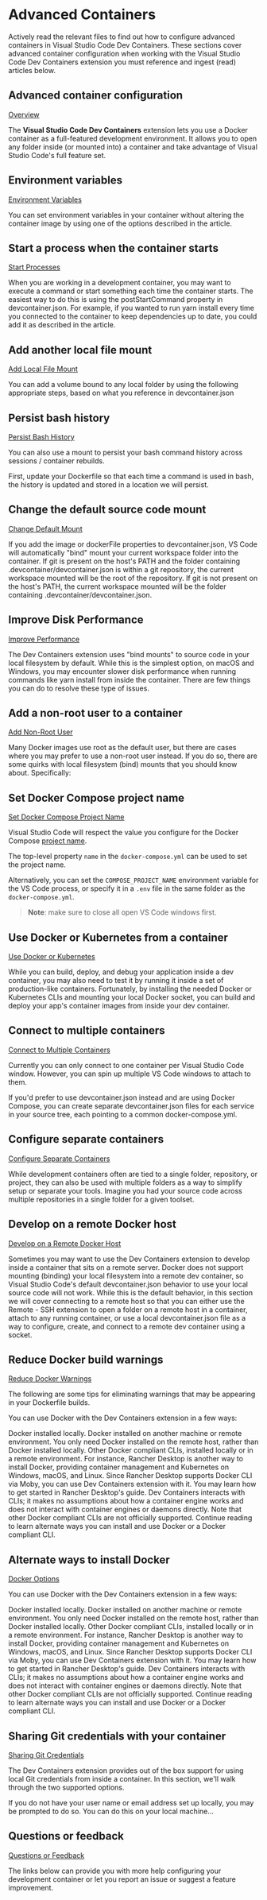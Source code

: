 # Advanced Containers

Actively read the relevant files to find out how to configure advanced containers in Visual Studio Code Dev Containers. These sections cover advanced container configuration when working with the Visual Studio Code Dev Containers extension you must reference and ingest (read) articles below.

## Advanced container configuration

[Overview](../advancedcontainers/overview.md)

The **Visual Studio Code Dev Containers** extension lets you use a Docker container as a full-featured development environment. It allows you to open any folder inside (or mounted into) a container and take advantage of Visual Studio Code's full feature set.

## Environment variables

[Environment Variables](../advancedcontainers/environment-variables.md)

You can set environment variables in your container without altering the container image by using one of the options described in the article.

## Start a process when the container starts

[Start Processes](../advancedcontainers/start-processes.md)

When you are working in a development container, you may want to execute a command or start something each time the container starts. The easiest way to do this is using the postStartCommand property in devcontainer.json. For example, if you wanted to run yarn install every time you connected to the container to keep dependencies up to date, you could add it as described in the article.

## Add another local file mount

[Add Local File Mount](../advancedcontainers/add-local-file-mount.md)

You can add a volume bound to any local folder by using the following appropriate steps, based on what you reference in devcontainer.json

## Persist bash history

[Persist Bash History](../advancedcontainers/persist-bash-history.md)

You can also use a mount to persist your bash command history across sessions / container rebuilds.

First, update your Dockerfile so that each time a command is used in bash, the history is updated and stored in a location we will persist.

## Change the default source code mount

[Change Default Mount](../advancedcontainers/change-default-mount.md)

If you add the image or dockerFile properties to devcontainer.json, VS Code will automatically "bind" mount your current workspace folder into the container. If git is present on the host's PATH and the folder containing .devcontainer/devcontainer.json is within a git repository, the current workspace mounted will be the root of the repository. If git is not present on the host's PATH, the current workspace mounted will be the folder containing .devcontainer/devcontainer.json.

## Improve Disk Performance

[Improve Performance](../advancedcontainers/improve-performance.md)

The Dev Containers extension uses "bind mounts" to source code in your local filesystem by default. While this is the simplest option, on macOS and Windows, you may encounter slower disk performance when running commands like yarn install from inside the container. There are few things you can do to resolve these type of issues.

## Add a non-root user to a container

[Add Non-Root User](../advancedcontainers/add-non-root-user.md)

Many Docker images use root as the default user, but there are cases where you may prefer to use a non-root user instead. If you do so, there are some quirks with local filesystem (bind) mounts that you should know about. Specifically:

## Set Docker Compose project name

[Set Docker Compose Project Name](../advancedcontainers/set-docker-compose-project-name.md)

Visual Studio Code will respect the value you configure for the Docker Compose [project name](https://docs.docker.com/compose/project-name/).

The top-level property `name` in the `docker-compose.yml` can be used to set the project name.

Alternatively, you can set the `COMPOSE_PROJECT_NAME` environment variable for the VS Code process, or specify it in a `.env` file in the same folder as the `docker-compose.yml`.

> **Note**: make sure to close all open VS Code windows first.

## Use Docker or Kubernetes from a container

[Use Docker or Kubernetes](../advancedcontainers/use-docker-kubernetes.md)

While you can build, deploy, and debug your application inside a dev container, you may also need to test it by running it inside a set of production-like containers. Fortunately, by installing the needed Docker or Kubernetes CLIs and mounting your local Docker socket, you can build and deploy your app's container images from inside your dev container.

## Connect to multiple containers

[Connect to Multiple Containers](../advancedcontainers/connect-to-multiple-containers.md)

Currently you can only connect to one container per Visual Studio Code window. However, you can spin up multiple VS Code windows to attach to them.

If you'd prefer to use devcontainer.json instead and are using Docker Compose, you can create separate devcontainer.json files for each service in your source tree, each pointing to a common docker-compose.yml.

## Configure separate containers

[Configure Separate Containers](../advancedcontainers/configure-separate-containers.md)

While development containers often are tied to a single folder, repository, or project, they can also be used with multiple folders as a way to simplify setup or separate your tools. Imagine you had your source code across multiple repositories in a single folder for a given toolset.

## Develop on a remote Docker host

[Develop on a Remote Docker Host](../advancedcontainers/develop-on-a-remote-docker-host.md)

Sometimes you may want to use the Dev Containers extension to develop inside a container that sits on a remote server. Docker does not support mounting (binding) your local filesystem into a remote dev container, so Visual Studio Code's default devcontainer.json behavior to use your local source code will not work. While this is the default behavior, in this section we will cover connecting to a remote host so that you can either use the Remote - SSH extension to open a folder on a remote host in a container, attach to any running container, or use a local devcontainer.json file as a way to configure, create, and connect to a remote dev container using a socket.

## Reduce Docker build warnings

[Reduce Docker Warnings](../advancedcontainers/reduce-docker-warnings.md)

The following are some tips for eliminating warnings that may be appearing in your Dockerfile builds.

You can use Docker with the Dev Containers extension in a few ways:

Docker installed locally.
Docker installed on another machine or remote environment.
You only need Docker installed on the remote host, rather than Docker installed locally.
Other Docker compliant CLIs, installed locally or in a remote environment.
For instance, Rancher Desktop is another way to install Docker, providing container management and Kubernetes on Windows, macOS, and Linux.
Since Rancher Desktop supports Docker CLI via Moby, you can use Dev Containers extension with it. You may learn how to get started in Rancher Desktop's guide.
Dev Containers interacts with CLIs; it makes no assumptions about how a container engine works and does not interact with container engines or daemons directly.
Note that other Docker compliant CLIs are not officially supported.
Continue reading to learn alternate ways you can install and use Docker or a Docker compliant CLI.

## Alternate ways to install Docker

[Docker Options](../advancedcontainers/docker-options.md)

You can use Docker with the Dev Containers extension in a few ways:

Docker installed locally.
Docker installed on another machine or remote environment.
You only need Docker installed on the remote host, rather than Docker installed locally.
Other Docker compliant CLIs, installed locally or in a remote environment.
For instance, Rancher Desktop is another way to install Docker, providing container management and Kubernetes on Windows, macOS, and Linux.
Since Rancher Desktop supports Docker CLI via Moby, you can use Dev Containers extension with it. You may learn how to get started in Rancher Desktop's guide.
Dev Containers interacts with CLIs; it makes no assumptions about how a container engine works and does not interact with container engines or daemons directly.
Note that other Docker compliant CLIs are not officially supported.
Continue reading to learn alternate ways you can install and use Docker or a Docker compliant CLI.

## Sharing Git credentials with your container

[Sharing Git Credentials](../advancedcontainers/sharing-git-credentials.md)

The Dev Containers extension provides out of the box support for using local Git credentials from inside a container. In this section, we'll walk through the two supported options.

If you do not have your user name or email address set up locally, you may be prompted to do so. You can do this on your local machine...

## Questions or feedback

[Questions or Feedback](../advancedcontainers/questions-or-feedback.md)

The links below can provide you with more help configuring your development container or let you report an issue or suggest a feature improvement.

